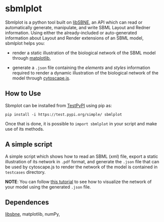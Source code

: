 # sbmlplot

Sbmlplot is a python tool built on <a href="https://github.com/adelhpour/SBNE">libSBNE</a>, an API which can read or automatically generate, manipulate, and write SBML Layout and Redner information. Using either the already-included or auto-generated information about Layout and Render extensions of an SBML model, sbmlplot helps you:

* render a static illustration of the biological network of the SBML model through <a href="https://matplotlib.org/">matplotlib</a>,
    
* generate a `.json` file containing the *elements* and *styles* information required to render a dynamic illustration of the biological network of the model through <a href="https://js.cytoscape.org/">cytoscape.js</a>.

## How to Use

Sbmplot can be installed from <a href="https://test.pypi.org/">TestPyPI</a> using pip as:

`pip install -i https://test.pypi.org/simple/ sbmlplot`

Once that is done, it is possible to `import sbmlplot` in your script and make use of its methods. 


## A simple script
A simple script which shows how to read an SBML (xml) file, export a static illustration of its network in `.pdf` format, and generate the `.json` file that can be used by cytoscape.js to render the network of the model is contained in `testcases` directory.

******NOTE******: You can follow <a href="https://blog.js.cytoscape.org/2016/05/24/getting-started/">this tutorial</a>  to see how to visualize the network of your model using the generated `.json` file.

## Dependences
<a href="https://github.com/adelhpour/SBNE">libsbne</a>, matplotlib, numPy, 


